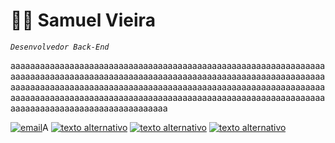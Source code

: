 # 👨‍💻 Samuel Vieira

*`Desenvolvedor Back-End`*

aaaaaaaaaaaaaaaaaaaaaaaaaaaaaaaaaaaaaaaaaaaaaaaaaaaaaaaaaaaaaaaaaaaaaaaaaaaaaaaaaaaaaaaaaaaaaaaaaaaaaaaaaaaaaaaaaaaaaaaaaaaaaaaaaaaaaaaaaaaaaaaaaaaaaaaaaaaaaaaaaaaaaaaaaaaaaaaaaaaaaaaaaaaaaaaaaaaaaaaaaaaaaaaaaaaaaaaaaaaaaaaaaaaaaaaaaaaaaaaaaaaaaaaaaaaaaaaaaaaaaaaaaaaaaaaaaaaaaaaaaaaaaaaa


<p align="left">
        <a href="mailto:samuel.pvieira.contato@gmail.com">
            <img 
                alt="email" 
                tittle="Texto texto" 
                src="https://custom-icon-badges.demolab.com/badge/Samuel_Vieira-black?style=for-the-badge&logo=mail&logoColor=white"
                /></a>A
        <a href="link">
            <img alt="texto alternativo" tittle="Texto texto" src="link"/></a>
        <a href="link">
            <img alt="texto alternativo" tittle="Texto texto" src="link"/></a>
        <a href="link">
            <img alt="texto alternativo" tittle="Texto texto" src="link"/></a>
    </p>



